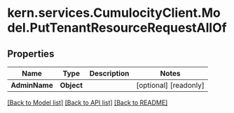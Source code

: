 
# kern.services.CumulocityClient.Model.PutTenantResourceRequestAllOf

## Properties

Name | Type | Description | Notes
------------ | ------------- | ------------- | -------------
**AdminName** | **Object** |  | [optional] [readonly] 

[[Back to Model list]](../README.md#documentation-for-models)
[[Back to API list]](../README.md#documentation-for-api-endpoints)
[[Back to README]](../README.md)

